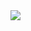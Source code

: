 <img src="https://capsule-render.vercel.app/api?type=cylinder&color=auto&text=AI%20DATAScientisttobe&fontAlignY=45&fontSize=40&height=150&desc=HSOLLC&descAlignY=70">
